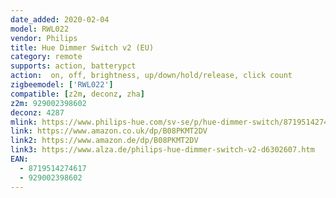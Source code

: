 ```yaml
---
date_added: 2020-02-04
model: RWL022
vendor: Philips
title: Hue Dimmer Switch v2 (EU)
category: remote
supports: action, batterypct
action:  on, off, brightness, up/down/hold/release, click count
zigbeemodel: ['RWL022']
compatible: [z2m, deconz, zha]
z2m: 929002398602
deconz: 4287
mlink: https://www.philips-hue.com/sv-se/p/hue-dimmer-switch/8719514274617
link: https://www.amazon.co.uk/dp/B08PKMT2DV
link2: https://www.amazon.de/dp/B08PKMT2DV
link3: https://www.alza.de/philips-hue-dimmer-switch-v2-d6302607.htm
EAN:
  - 8719514274617
  - 929002398602
---
```

